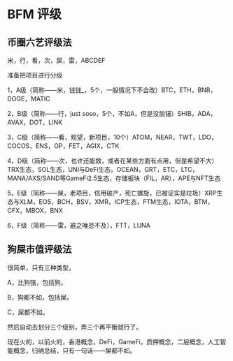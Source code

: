 # BFM 评级

## 币圈六艺评级法

米，行，看，次，屎，雷，ABCDEF

准备把项目进行分级

1，A级（简称——米，钱钱$\_$，5个，一般情况下不会改）BTC，ETH，BNB，DOGE，MATIC

2，B级（简称——行，just soso，5个，不如A，但是没脱锚）SHIB，ADA，AVAX，DOT，LINK

3，C级（简称——看，观望，新项目，10个）ATOM，NEAR，TWT，LDO，COCOS，ENS，OP，FET，AGIX，CTK

4，D级（简称——次，也许还能救，或者在某些方面有点用，但是希望不大）TRX生态，SOL生态，UNI与DeFi生态，OCEAN，GRT，ETC，LTC，MANA/AXS/SAND等GameFi2.5生态，存储板块（FIL，AR），APE与NFT生态

5，E级（简称——屎，老项目，信用破产，死亡螺旋，已被证实是垃圾）XRP生态与XLM，EOS，BCH，BSV，XMR，ICP生态，FTM生态，IOTA，BTM，CFX，MBOX，BNX

6，F级（简称——雷，避之唯恐不及），FTT，LUNA

## 狗屎市值评级法

很简单，只有三种类型，

A，比狗强，包括狗。

B，狗都不如，包括屎。

C，屎都不如。

然后自动去划分三个级别，弄三个再平衡就行了。&#x20;

现在火的，以前火的，香港概念，DeFi，GameFi，质押概念，二层概念，人工智能概念，归纳总结，只有一句话——屎都不如。
